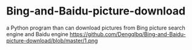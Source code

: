 # Bing-and-Baidu-picture-download
a Python program than can download pictures from Bing picture search engine and Baidu engine
https://github.com/Dengqlbq/Bing-and-Baidu-picture-download/blob/master/1.png
